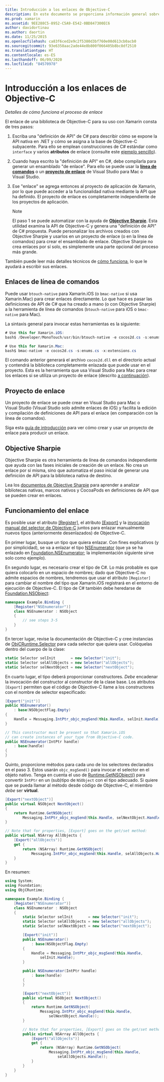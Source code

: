 ```yaml
---
title: Introducción a los enlaces de Objective-C
description: En este documento se proporciona información general sobre las distintas formas de crear enlaces de C# para código de Objective-C, incluidos los enlaces de línea de comandos, los proyectos de enlace y Objective Sharpie. También se explica cómo funciona el enlace.
ms.prod: xamarin
ms.assetid: 9EE288C5-8952-C5A9-E542-0BD847300EC6
author: davidortinau
ms.author: daortin
ms.date: 11/25/2015
ms.openlocfilehash: ca83f6ced2e9c2f5380d3bf760e00d613cb0acb0
ms.sourcegitcommit: 93e6358aac2ade44e8b800f066405b8bc8df2510
ms.translationtype: HT
ms.contentlocale: es-ES
ms.lasthandoff: 06/09/2020
ms.locfileid: "84570978"
---
```

# <a name="overview-of-objective-c-bindings"></a>Introducción a los enlaces de Objective-C

_Detalles de cómo funciona el proceso de enlace_

El enlace de una biblioteca de Objective-C para su uso con Xamarin consta de tres pasos:

1. Escriba una "definición de API" de C# para describir cómo se expone la API nativa en .NET y cómo se asigna a la base de Objective-C subyacente. Para ello se emplean construcciones de C# estándar como `interface` y varios **atributos** de enlace (consulte este [ejemplo sencillo](~/cross-platform/macios/binding/objective-c-libraries.md#Binding_an_API)).

2. Cuando haya escrito la "definición de API" en C#, debe compilarla para generar un ensamblado "de enlace". Para ello se puede usar la [**línea de comandos**](#command-line-bindings) o un [**proyecto de enlace**](#bindingproject) de Visual Studio para Mac o Visual Studio.

3. Ese "enlace" se agrega entonces al proyecto de aplicación de Xamarin, por lo que puede acceder a la funcionalidad nativa mediante la API que ha definido.
   El proyecto de enlace es completamente independiente de los proyectos de aplicación.

   > [!NOTE]
   > El paso 1 se puede automatizar con la ayuda de [**Objective Sharpie**](#objectivesharpie). Esta utilidad examina la API de Objective-C y genera una "definición de API" de C# propuesta. Puede personalizar los archivos creados con Objective Sharpie y usarlos en un proyecto de enlace (o en la línea de comandos) para crear el ensamblado de enlace. Objective Sharpie no crea enlaces por sí solo, es simplemente una parte opcional del proceso más grande.

También puede leer más detalles técnicos de [cómo funciona](#howitworks), lo que le ayudará a escribir sus enlaces.

## <a name="command-line-bindings"></a>Enlaces de línea de comandos

Puede usar `btouch-native` para Xamarin.iOS (o `bmac-native` si usa Xamarin.Mac) para crear enlaces directamente. Lo que hace es pasar las definiciones de API de C# que ha creado a mano (o con Objective Sharpie) a la herramienta de línea de comandos (`btouch-native` para iOS o `bmac-native` para Mac).

La sintaxis general para invocar estas herramientas es la siguiente:

```csharp
# Use this for Xamarin.iOS:
bash$ /Developer/MonoTouch/usr/bin/btouch-native -e cocos2d.cs -s:enums.cs -x:extensions.cs
```

```csharp
# Use this for Xamarin.Mac:
bash$ bmac-native -e cocos2d.cs -s:enums.cs -x:extensions.cs
```

El comando anterior generará el archivo `cocos2d.dll` en el directorio actual y contendrá la biblioteca completamente enlazada que puede usar en el proyecto. Esta es la herramienta que usa Visual Studio para Mac para crear los enlaces si se utiliza un proyecto de enlace (descrito [a continuación](#bindingproject)).

<a name="bindingproject"></a>

## <a name="binding-project"></a>Proyecto de enlace

Un proyecto de enlace se puede crear en Visual Studio para Mac o Visual Studio (Visual Studio solo admite enlaces de iOS) y facilita la edición y compilación de definiciones de API para el enlace (en comparación con la línea de comandos).

Siga esta [guía de introducción](~/cross-platform/macios/binding/objective-c-libraries.md#Getting_Started) para ver cómo crear y usar un proyecto de enlace para producir un enlace.

<a name="objectivesharpie"></a>

## <a name="objective-sharpie"></a>Objective Sharpie

Objective Sharpie es otra herramienta de línea de comandos independiente que ayuda con las fases iniciales de creación de un enlace. No crea un enlace por sí misma, sino que automatiza el paso inicial de generar una definición de API para la biblioteca nativa de destino.

Lea los [documentos de Objective Sharpie](~/cross-platform/macios/binding/objective-sharpie/index.md) para aprender a analizar bibliotecas nativas, marcos nativos y CocoaPods en definiciones de API que se pueden crear en enlaces.

<a name="howitworks"></a>

## <a name="how-binding-works"></a>Funcionamiento del enlace

Es posible usar el atributo [[Register]](xref:Foundation.RegisterAttribute), el atributo [[Export]](xref:Foundation.ExportAttribute) y la [invocación manual del selector de Objective-C](~/ios/internals/objective-c-selectors.md) juntos para enlazar manualmente nuevos tipos (anteriormente desenlazados) de Objective-C.

En primer lugar, busque un tipo que quiera enlazar. Con fines explicativos (y por simplicidad), se va a enlazar el tipo [NSEnumerator](https://developer.apple.com/documentation/foundation/nsenumerator) (que ya se ha enlazado en [Foundation.NSEnumerator](xref:Foundation.NSEnumerator); la implementación siguiente sirve solo como ejemplo).

En segundo lugar, es necesario crear el tipo de C#. Lo más probable es que quiera colocarlo en un espacio de nombres; dado que Objective-C no admite espacios de nombres, tendremos que usar el atributo `[Register]` para cambiar el nombre del tipo que Xamarin.iOS registrará en el entorno de ejecución de Objective-C. El tipo de C# también debe heredarse de [Foundation.NSObject](xref:Foundation.NSObject):

```csharp
namespace Example.Binding {
    [Register("NSEnumerator")]
    class NSEnumerator : NSObject
    {
        // see steps 3-5
    }
}
```

En tercer lugar, revise la documentación de Objective-C y cree instancias de [ObjCRuntime.Selector](xref:ObjCRuntime.Selector) para cada selector que quiera usar. Colóquelas dentro del cuerpo de la clase:

```csharp
static Selector selInit       = new Selector("init");
static Selector selAllObjects = new Selector("allObjects");
static Selector selNextObject = new Selector("nextObject");
```

En cuarto lugar, el tipo deberá proporcionar constructores. *Debe* encadenar la invocación del constructor al constructor de la clase base. Los atributos `[Export]` permiten que el código de Objective-C llame a los constructores con el nombre de selector especificado:

```csharp
[Export("init")]
public NSEnumerator()
    : base(NSObjectFlag.Empty)
{
    Handle = Messaging.IntPtr_objc_msgSend(this.Handle, selInit.Handle);
}
```

```csharp
// This constructor must be present so that Xamarin.iOS
// can create instances of your type from Objective-C code.
public NSEnumerator(IntPtr handle)
    : base(handle)
{
}
```

Quinto, proporcione métodos para cada uno de los selectores declarados en el paso 3. Estos usarán `objc_msgSend()` para invocar el selector en el objeto nativo. Tenga en cuenta el uso de [Runtime.GetNSObject()](xref:ObjCRuntime.Runtime.GetNSObject*) para convertir `IntPtr` en un (sub)tipo de `NSObject` con el tipo adecuado. Si quiere que se pueda llamar al método desde código de Objective-C, el miembro *debe* ser **virtual**.

```csharp
[Export("nextObject")]
public virtual NSObject NextObject()
{
    return Runtime.GetNSObject(
        Messaging.IntPtr_objc_msgSend(this.Handle, selNextObject.Handle));
}
```

```csharp
// Note that for properties, [Export] goes on the get/set method:
public virtual NSArray AllObjects {
    [Export("allObjects")]
    get {
        return (NSArray) Runtime.GetNSObject(
            Messaging.IntPtr_objc_msgSend(this.Handle, selAllObjects.Handle));
    }
}
```

En resumen:

```csharp
using System;
using Foundation;
using ObjCRuntime;

namespace Example.Binding {
    [Register("NSEnumerator")]
    class NSEnumerator : NSObject
    {
        static Selector selInit       = new Selector("init");
        static Selector selAllObjects = new Selector("allObjects");
        static Selector selNextObject = new Selector("nextObject");

        [Export("init")]
        public NSEnumerator()
            : base(NSObjectFlag.Empty)
        {
            Handle = Messaging.IntPtr_objc_msgSend(this.Handle,
                selInit.Handle);
        }

        public NSEnumerator(IntPtr handle)
            : base(handle)
        {
        }

        [Export("nextObject")]
        public virtual NSObject NextObject()
        {
            return Runtime.GetNSObject(
                Messaging.IntPtr_objc_msgSend(this.Handle,
                    selNextObject.Handle));
        }

        // Note that for properties, [Export] goes on the get/set method:
        public virtual NSArray AllObjects {
            [Export("allObjects")]
            get {
                return (NSArray) Runtime.GetNSObject(
                    Messaging.IntPtr_objc_msgSend(this.Handle,
                        selAllObjects.Handle));
            }
        }
    }
}
```
